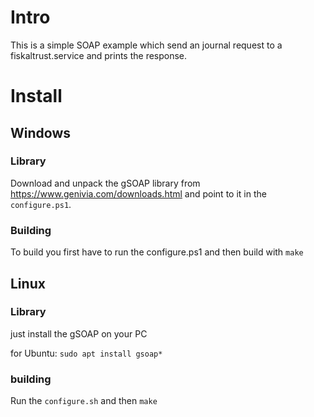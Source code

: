 # Intro

This is a simple SOAP example which send an journal request to a fiskaltrust.service and prints the response.

# Install
## Windows

### Library

Download and unpack the gSOAP library from https://www.genivia.com/downloads.html and point to it in the `configure.ps1`.

### Building

To build you first have to run the configure.ps1 and then build with `make`

## Linux

### Library

just install the gSOAP on your PC

for Ubuntu: `sudo apt install gsoap*`

### building

Run the `configure.sh` and then `make`
